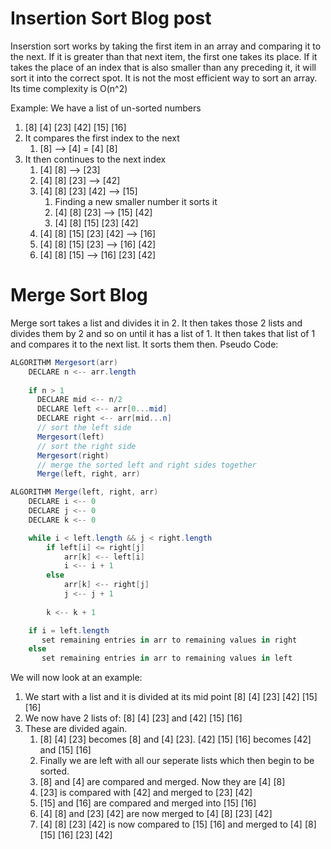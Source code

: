 
# Insertion Sort Blog post

Inserstion sort works by taking the first item in an array and comparing it to the next. If it is greater than that next item, the first one takes its place. If it takes the place of an index that is also smaller than any preceding it, it will sort it into the correct spot.
It is not the most efficient way to sort an array. Its time complexity is O(n^2)

Example: We have a list of un-sorted numbers

1. [8] [4] [23] [42] [15] [16]
2. It compares the first index to the next
    1. [8] --> [4] = [4] [8]
3. It then continues to the next index
    1. [4] [8] --> [23]
    2. [4] [8] [23] --> [42]
    3. [4] [8] [23] [42] --> [15]
        1. Finding a new smaller number it sorts it
        2. [4] [8] [23] --> [15] [42]
        3. [4] [8] [15] [23] [42]
    4. [4] [8] [15] [23] [42] --> [16]
    5. [4] [8] [15] [23] --> [16] [42]
    6. [4] [8] [15] --> [16] [23] [42]

# Merge Sort Blog

Merge sort takes a list and divides it in 2. It then takes those 2 lists and divides them by 2 and so on until it has a list of 1. It then takes that list of 1 and compares it to the next list. It sorts them then.
Pseudo Code:

```C#
ALGORITHM Mergesort(arr)
    DECLARE n <-- arr.length
           
    if n > 1
      DECLARE mid <-- n/2
      DECLARE left <-- arr[0...mid]
      DECLARE right <-- arr[mid...n]
      // sort the left side
      Mergesort(left)
      // sort the right side
      Mergesort(right)
      // merge the sorted left and right sides together
      Merge(left, right, arr)

ALGORITHM Merge(left, right, arr)
    DECLARE i <-- 0
    DECLARE j <-- 0
    DECLARE k <-- 0

    while i < left.length && j < right.length
        if left[i] <= right[j]
            arr[k] <-- left[i]
            i <-- i + 1
        else
            arr[k] <-- right[j]
            j <-- j + 1
            
        k <-- k + 1

    if i = left.length
       set remaining entries in arr to remaining values in right
    else
       set remaining entries in arr to remaining values in left

```

We will now look at an example:

1. We start with a list and it is divided at its mid point [8] [4] [23] [42] [15] [16]
2. We now have 2 lists of: [8] [4] [23] and [42] [15] [16]
3. These are divided again.
    1. [8] [4] [23] becomes [8] and [4] [23]. [42] [15] [16] becomes [42] and [15] [16]
    2. Finally we are left with all our seperate lists which then begin to be sorted. 
    3. [8] and [4] are compared and merged. Now they are [4] [8]
    4. [23] is compared with [42] and merged to [23] [42]
    5. [15] and [16] are compared and merged into [15] [16]
    6. [4] [8] and [23] [42] are now merged to [4] [8] [23] [42]
    7. [4] [8] [23] [42] is now compared to [15] [16] and merged to [4] [8] [15] [16] [23] [42]
